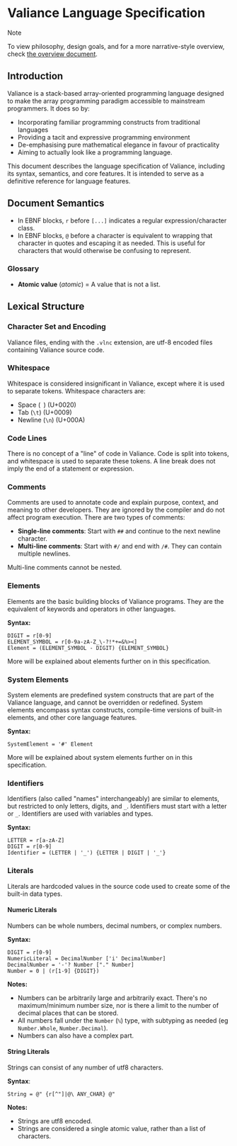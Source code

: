 # Valiance Language Specification

> [!NOTE]
> To view philosophy, design goals, and for a more narrative-style
> overview, check [the overview document](overview.md).

## Introduction

Valiance is a stack-based array-oriented programming language designed to make the
array programming paradigm accessible to mainstream programmers. It does
so by:

- Incorporating familiar programming constructs from traditional languages
- Providing a tacit and expressive programming environment
- De-emphasising pure mathematical elegance in favour of practicality
- Aiming to actually look like a programming language.

This document describes the language specification of Valiance, including its syntax,
semantics, and core features. It is intended to serve as a definitive reference for
language features.

## Document Semantics

- In EBNF blocks, `r` before `[...]` indicates a regular expression/character class.
- In EBNF blocks, `@` before a character is equivalent to wrapping that character in quotes and escaping it as needed. This is useful for characters that would otherwise be confusing to represent.

### Glossary

- **Atomic value** (_atomic_) = A value that is not a list. 

## Lexical Structure

### Character Set and Encoding

Valiance files, ending with the `.vlnc` extension, are utf-8 encoded files containing Valiance source code.

### Whitespace

Whitespace is considered insignificant in Valiance, except where it is used to separate tokens. Whitespace characters are:

- Space (` `) (U+0020)
- Tab (`\t`) (U+0009)
- Newline (`\n`) (U+000A)

### Code Lines

There is no concept of a "line" of code in Valiance. Code is split into tokens, and whitespace is used to separate these tokens. A line break does not imply the end of a statement or expression.

### Comments

Comments are used to annotate code and explain purpose, context, and meaning to other developers. They are ignored by the compiler and do not affect program execution. There are two types of comments:

- **Single-line comments**: Start with `##` and continue to the next newline character.
- **Multi-line comments**: Start with `#/` and end with `/#`. They can contain multiple newlines.

Multi-line comments cannot be nested.

### Elements

Elements are the basic building blocks of Valiance programs. They are the equivalent of keywords and operators in other languages.

**Syntax:**

```ebnf
DIGIT = r[0-9]
ELEMENT_SYMBOL = r[0-9a-zA-Z_\-?!*+=&%><]
Element = (ELEMENT_SYMBOL - DIGIT) {ELEMENT_SYMBOL}
```

More will be explained about elements further on in this specification.

### System Elements

System elements are predefined system constructs that are part of the Valiance language, and cannot be overridden or redefined. System elements encompass syntax constructs, compile-time versions of built-in elements, and other core language features.

**Syntax:**

```ebnf
SystemElement = '#' Element
```

More will be explained about system elements further on in this specification.

### Identifiers

Identifiers (also called "names" interchangeably) are similar to elements, but restricted to only letters, digits, and `_`. Identifiers must start with a letter or `_`. Identifiers are used with variables and types.

**Syntax:**

```ebnf
LETTER = r[a-zA-Z]
DIGIT = r[0-9]
Identifier = (LETTER | '_') {LETTER | DIGIT | '_'}
```

### Literals

Literals are hardcoded values in the source code used to create some of the built-in data types.

#### Numeric Literals

Numbers can be whole numbers, decimal numbers, or complex numbers.

**Syntax:**

```ebnf
DIGIT = r[0-9]
NumericLiteral = DecimalNumber ['i' DecimalNumber]
DecimalNumber = '-'? Number ["." Number]
Number = 0 | (r[1-9] {DIGIT})
```

**Notes:**

- Numbers can be arbitrarily large and arbitrarily exact. There's no maximum/minimum number size, nor is there a limit to the number of decimal places that can be stored. 
- All numbers fall under the `Number` (`ℕ`) type, with subtyping as needed (eg `Number.Whole`, `Number.Decimal`).
- Numbers can also have a complex part.

#### String Literals

Strings can consist of any number of utf8 characters. 

**Syntax**:

```ebnf
String = @" {r[^"]|@\ ANY_CHAR} @"
```

**Notes:**

- Strings are utf8 encoded. 
- Strings are considered a single atomic value, rather than a list of characters.